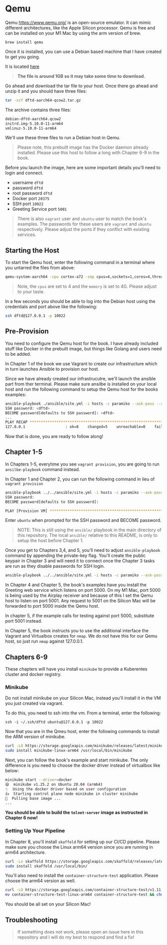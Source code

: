 # Qemu

Qemu https://www.qemu.org/ is an open-source emulator. It can mimic different architectures, like the Apple Silicon processor. Qemu is free and can be installed on your M1 Mac by using the arm version of brew.

```
brew install qemu
```

Once it is installed, you can use a Debian based machine that I have created to get you going.

It is located [here](https://dftd-qemu.sfo3.digitaloceanspaces.com/dftd-aarch64-qcow2.tar.gz)

> __The file is around 1GB so it may take some time to download.__

Go ahead and download the tar file to your host. Once there go ahead and unzip it and you should have three files:

```bash
tar -xzf dftd-aarch64-qcow2.tar.gz
```

The archive contains three files:

```bash
debian-dftd-aarch64.qcow2
initrd.img-5.10.0-11-arm64
vmlinuz-5.10.0-11-arm64
```

We'll use these three files to run a Debian host in Qemu.

> Please note, this prebuilt image has the Docker daemon already installed.
> Please use this host to follow a long with Chapter 6-9 in the book.

Before you launch the image, here are some important details you'll need to login and connect.

* username `dftd`
* password `dftd`
* root password `dftd`
* Docker port `20375`
* SSH port `10022`
* Greeting Service port `5001`

> There is also `vagrant` user and `ubuntu` user to match the book's examples. The passwords for these users are `vagrant` and `ubuntu` respectively.
> Please adjust the ports if they conflict with existing services.

## Starting the Host

To start the Qemu host, enter the following command in a terminal where you untarred the files from above:

```bash
qemu-system-aarch64 -cpu cortex-a72 -smp cpus=4,sockets=1,cores=4,threads=1 -machine virt,highmem=off -accel hvf -accel tcg,tb-size=2048 -m 4G -initrd initrd.img-5.10.0-11-arm64 -kernel vmlinuz-5.10.0-11-arm64 -append "root=/dev/vda2 console=ttyAMA0" -drive if=virtio,file=debian-dftd-aarch64.qcow2,format=qcow2,id=hd -net user,hostfwd=tcp::10022-:22,hostfwd=tcp::20375-:2375,hostfwd=tcp::5001-:5000 -net nic -device intel-hda -device hda-duplex -nographic
```

> Note, the `cpus` are set to 4 and the `memory` is set to 4G. Please adjust to your taste.

In a few seconds you should be able to log into the Debian host using the credentials and port above like the following:

```bash
ssh dftd@127.0.0.1 -p 10022
```

## Pre-Provision

You need to configure the Qemu host for the book. I have already included stuff like Docker in the prebuilt image, but things like Golang and users need to be added.

In Chapter 1 of the book we use Vagrant to create our infrastructure which in turn launches Ansible to provision our host.

Since we have already created our infrastrucutre, we'll launch the ansible part from ther terminal. Please make sure ansilbe is installed on your local host and run the following command to setup the Qemu host for the books examples:

```bash
ansible-playbook ./ansible/site.yml -i hosts -c paramiko --ask-pass --ask-become-pass -u dftd
SSH password: <dftd>
BECOME password[defaults to SSH password]: <dftd>
...
PLAY RECAP ********************************************************************************************************************************************************************************************************************************************************************
127.0.0.1                  : ok=8    changed=5    unreachable=0    failed=0    skipped=0    rescued=0    ignored=0
```

Now that is done, you are ready to follow along!

## Chapter 1-5

In Chapters 1-5, everytime you see `vagrant provision`, you are going to run `ansilbe-playbook` command instead.

In Chapter 1 and Chapter 2, you can run the following command in lieu of `vagrant provision`

```bash
ansible-playbook ../../ansible/site.yml -i hosts -c paramiko --ask-pass --ask-become-pass -u ubuntu
SSH password:
BECOME password[defaults to SSH password]:

PLAY [Provision VM] **************************************************************************************************************************************
```

Enter `ubuntu` when prompted for the SSH password and BECOME password.

> NOTE: This is still using the `ansible/` playbook in the main directory of this repository. The local `ansible/` relative to this README, is only to setup the host before Chapter 1.

Once you get to Chapters 3,4, and 5, you'll need to adjust `ansible-playbook` command by appending the private-key flag. You'll create the public keypair in Chapter 3 and will need it to connect once the Chapter 3 tasks are run as they disable passwords for SSH login.

```bash
ansible-playbook ../../ansible/site.yml -i hosts -c paramiko --ask-pass --ask-become-pass -u ubuntu --private-key ~/.ssh/dftd
```

In Chapter 4 and Chapter 5, the book's examples have you install the Greeting web service which listens on port 5000. On my M1 Mac, port 5000 is being used by the Airplay receiver and because of this I set the Qemu host to listen on port 5001. Any request to 5001 on the Silicon Mac will be forwarded to port 5000 inside the Qemu host.

In chapter 5, if the example calls for testing against port 5000, substitute port 5001 instead.

In Chapter 5, the book instructs you to use the additional interface the Vagrant and Virtualbox creates for `nmap`.
We do not have this for our Qemu host, so just run `nmap` against 127.0.0.1.

## Chapters 6-9

These chapters will have you install `minikube` to provide a Kuberentes cluster and docker registry.

### Minikube

Do not install minikube on your Silicon Mac, instead you'll install it in the VM you just created via vagrant.

To do this, you need to ssh into the vm. From a terminal, enter the following:

`ssh -i ~/.ssh/dftd ubuntu@127.0.0.1 -p 10022`

Now that you are in the Qmeu host, enter the following commands to install the ARM version of minikube.

```bash
curl -LO https://storage.googleapis.com/minikube/releases/latest/minikube-linux-arm64
sudo install minikube-linux-arm64 /usr/local/bin/minikube
```

Next, you can follow the book's example and start minikube. The only difference is you need to choose the docker driver instead of virtualbox like below:

```bash
minikube start --driver=docker
😄  minikube v1.25.2 on Ubuntu 20.04 (arm64)
✨  Using the docker driver based on user configuration
👍  Starting control plane node minikube in cluster minikube
🚜  Pulling base image ...
...
```


__You should be able to build the `telnet-server` image as instructed in Chapter 6 now!__

### Setting Up Your Pipeline

In Chapter 8, you'll install `skaffold` for setting up our CI/CD pipeline.
Please make sure you choose the Linux arm64 version since you are running in arm64 architecture.

```bash
curl -Lo skaffold https://storage.googleapis.com/skaffold/releases/latest/skaffold-linux-arm64 && \
sudo install skaffold /usr/local/bin/
```

You'll also need to install the `container-structure-test` application. Please choose the arm64 version as well.

```bash
curl -LO https://storage.googleapis.com/container-structure-test/v1.11.0/container-structure-test-linux-arm64 && \
mv container-structure-test-linux-arm64 container-structure-test && chmod +x container-structure-test && sudo mv container-structure-test /usr/local/bin/
```

You should be all set on your Silicon Mac!

## Troubleshooting

> If something does not work, please open an issue here in this repository and I will do my best to respond and find a fix!
